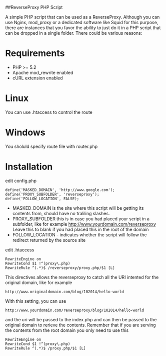 ##ReverseProxy PHP Script

A simple PHP script that can be used as a ReverseProxy. Although you can use Nginx, mod_proxy or a dedicated software like Squid for this purpose, there are instances that you favor the ability to just do it in a PHP script that can be dropped in a single folder. There could be various reasons:


Requirements
============

* PHP >= 5.2
* Apache mod_rewrite enabled
* cURL extension enabled

Linux
============
You can use .htaccess to control the route

Windows
============
You sholuld specify route file with router.php

Installation
============
edit config.php

    define('MASKED_DOMAIN', 'http://www.google.com');
    define('PROXY_SUBFOLDER', 'reverseproxy');
    define('FOLLOW_LOCATION', FALSE);

* MASKED_DOMAIN is the site where this script will be getting its contents from, should have no traliling slashes.
* PROXY_SUBFOLDER this is in case you had placed your script in a subfolder, like for example http://www.yourdomain.com/reverseproxy
Leave this to blank if you had placed this in the root of the domain
* FOLLOW_LOCATION - indicates whether the script will follow the redirect returned by the source site

edit .htaccess

    RewriteEngine on 
    RewriteCond $1 !^(proxy\.php) 
    RewriteRule ^(.*)$ /reverseproxy/proxy.php/$1 [L]

This directives allows the reverseproxy to catch all the URI intented for the original domain, like for example

    http://www.originaldomain.com/blog/102014/hello-world

With this setting, you can use

    http://www.yourdomain.com/reverseproxy/blog/102014/hello-world

and the uri will be passed to the index.php and can then be passed to the original domain to rerieve the contents.
Remember that if you are serving the contents from the root domain you only need to use this

    RewriteEngine on 
    RewriteCond $1 !^(proxy\.php) 
    RewriteRule ^(.*)$ /proxy.php/$1 [L]






